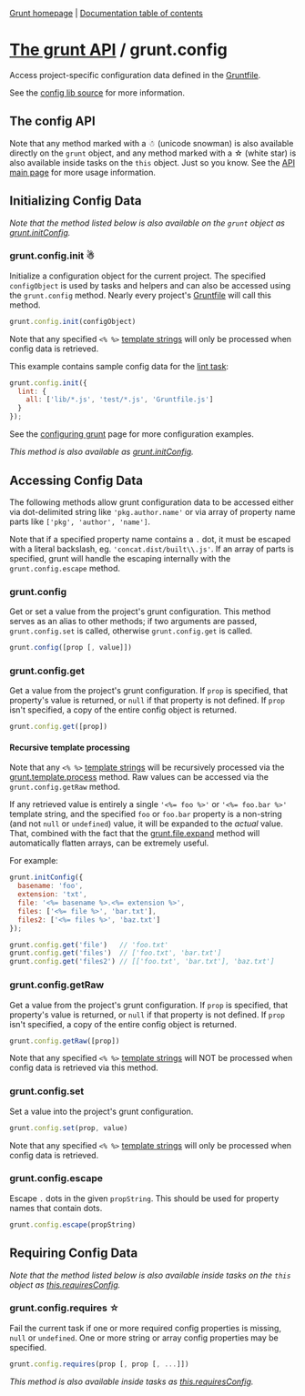 [Grunt homepage](http://gruntjs.com/) | [Documentation table of contents](toc.md)

# [The grunt API](api.md) / grunt.config

Access project-specific configuration data defined in the [Gruntfile](getting_started.md).

See the [config lib source](../lib/grunt/config.js) for more information.

## The config API

Note that any method marked with a ☃ (unicode snowman) is also available directly on the `grunt` object, and any method marked with a ☆ (white star) is also available inside tasks on the `this` object. Just so you know. See the [API main page](api.md) for more usage information.

## Initializing Config Data
_Note that the method listed below is also available on the `grunt` object as [grunt.initConfig](api.md)._

### grunt.config.init ☃
Initialize a configuration object for the current project. The specified `configObject` is used by tasks and helpers and can also be accessed using the `grunt.config` method. Nearly every project's [Gruntfile](getting_started.md) will call this method.

```javascript
grunt.config.init(configObject)
```

Note that any specified `<% %>` [template strings](api_template.md) will only be processed when config data is retrieved.

This example contains sample config data for the [lint task](task_lint.md):

```javascript
grunt.config.init({
  lint: {
    all: ['lib/*.js', 'test/*.js', 'Gruntfile.js']
  }
});
```

See the [configuring grunt](getting_started.md) page for more configuration examples.

_This method is also available as [grunt.initConfig](api.md)._


## Accessing Config Data
The following methods allow grunt configuration data to be accessed either via dot-delimited string like `'pkg.author.name'` or via array of property name parts like `['pkg', 'author', 'name']`.

Note that if a specified property name contains a `.` dot, it must be escaped with a literal backslash, eg. `'concat.dist/built\\.js'`. If an array of parts is specified, grunt will handle the escaping internally with the `grunt.config.escape` method.

### grunt.config
Get or set a value from the project's grunt configuration. This method serves as an alias to other methods; if two arguments are passed, `grunt.config.set` is called, otherwise `grunt.config.get` is called.

```javascript
grunt.config([prop [, value]])
```

### grunt.config.get
Get a value from the project's grunt configuration. If `prop` is specified, that property's value is returned, or `null` if that property is not defined. If `prop` isn't specified, a copy of the entire config object is returned.

```javascript
grunt.config.get([prop])
```

#### Recursive template processing
Note that any `<% %>` [template strings](api_template.md) will be recursively processed via the [grunt.template.process](api_template.md) method. Raw values can be accessed via the `grunt.config.getRaw` method.

If any retrieved value is entirely a single `'<%= foo %>'` or `'<%= foo.bar %>'` template string, and the specified `foo` or `foo.bar` property is a non-string (and not `null` or `undefined`) value, it will be expanded to the _actual_ value. That, combined with the fact that the [grunt.file.expand](api_file.md) method will automatically flatten arrays, can be extremely useful.

For example:

```javascript
grunt.initConfig({
  basename: 'foo',
  extension: 'txt',
  file: '<%= basename %>.<%= extension %>',
  files: ['<%= file %>', 'bar.txt'],
  files2: ['<%= files %>', 'baz.txt']
});

grunt.config.get('file')   // 'foo.txt'
grunt.config.get('files')  // ['foo.txt', 'bar.txt']
grunt.config.get('files2') // [['foo.txt', 'bar.txt'], 'baz.txt']
```

### grunt.config.getRaw
Get a value from the project's grunt configuration. If `prop` is specified, that property's value is returned, or `null` if that property is not defined. If `prop` isn't specified, a copy of the entire config object is returned.

```javascript
grunt.config.getRaw([prop])
```

Note that any specified `<% %>` [template strings](api_template.md) will NOT be processed when config data is retrieved via this method.

### grunt.config.set
Set a value into the project's grunt configuration.

```javascript
grunt.config.set(prop, value)
```

Note that any specified `<% %>` [template strings](api_template.md) will only be processed when config data is retrieved.

### grunt.config.escape
Escape `.` dots in the given `propString`. This should be used for property names that contain dots.

```javascript
grunt.config.escape(propString)
```

## Requiring Config Data
_Note that the method listed below is also available inside tasks on the `this` object as [this.requiresConfig](api.md)._

### grunt.config.requires ☆
Fail the current task if one or more required config properties is missing, `null` or `undefined`. One or more string or array config properties may be specified.

```javascript
grunt.config.requires(prop [, prop [, ...]])
```

_This method is also available inside tasks as [this.requiresConfig](api.md)._
